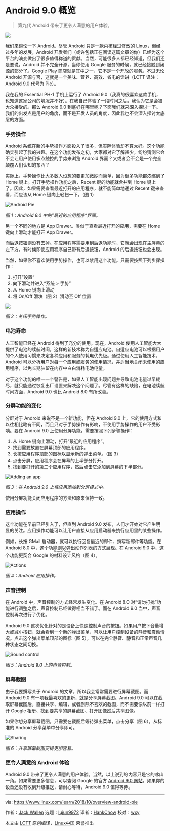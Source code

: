 Android 9.0 概览
======

> 第九代 Android 带来了更令人满意的用户体验。

![](https://www.linux.com/sites/lcom/files/styles/rendered_file/public/android-pie.jpg?itok=Sx4rbOWY)

我们来谈论一下 Android。尽管 Android 只是一款内核经过修改的 Linux，但经过多年的发展，Android 开发者们（或许包括正在阅读这篇文章的你）已经为这个平台的演变做出了很多值得称道的贡献。当然，可能很多人都已经知道，但我们还是要说，Android 并不完全开源，当你使用 Google 服务的时候，就已经接触到闭源的部分了。Google Play 商店就是其中之一，它不是一个开放的服务。不过无论 Android 开源与否，这就是一个美味、营养、高效、省电的馅饼（LCTT 译注：Android 9.0 代号为 Pie）。

我在我的 Essential PH-1 手机上运行了 Android 9.0（我真的很喜欢这款手机，也知道这家公司的境况并不好）。在我自己体验了一段时间之后，我认为它是会被大众接受的。那么 Android 9.0 到底好在哪里呢？下面我们就来深入探讨一下。我们的出发点是用户的角度，而不是开发人员的角度，因此我也不会深入探讨太底层的方面。

### 手势操作

Android 系统在新的手势操作方面投入了很多，但实际体验却不算太好。这个功能确实引起了我的兴趣。在这个功能发布之初，大家都对它了解甚少，纷纷猜测它会不会让用户使用多点触控的手势来浏览 Android 界面？又或者会不会是一个完全颠覆人们认知的东西？

实际上，手势操作比大多数人设想的要更加微妙而简单，因为很多功能都浓缩到了 Home 键上。打开手势操作功能之后，Recent 键的功能就合并到 Home 键上了。因此，如果需要查看最近打开的应用程序，就不能简单地通过 Recent 键来查看，而应该从 Home 键向上轻扫一下。（图 1）

![Android Pie][2]

*图 1：Android 9.0 中的”最近的应用程序“界面。*

另一个不同的地方是 App Drawer。类似于查看最近打开的应用，需要在 Home 键向上滑动才能打开 App Drawer。

而后退按钮则没有去掉。在应用程序需要用到后退功能时，它就会出现在主屏幕的左下方。有时候即使应用程序自己带有后退按钮，Android 的后退按钮也会出现。

当然，如果你不喜欢使用手势操作，也可以禁用这个功能。只需要按照下列步骤操作：

  1. 打开”设置“
  2. 向下滑动并进入“系统 > 手势”
  3. 从 Home 键向上滑动
  4. 将 On/Off 滑块（图 2）滑动至 Off 位置

![](https://www.linux.com/sites/lcom/files/styles/floated_images/public/pie_2.png?itok=cs2tqZut)

*图 2：关闭手势操作。*

### 电池寿命

人工智能已经在 Android 得到了充分的使用。现在，Android 使用人工智能大大提供了电池的续航时间，这样的新技术称为自适应电池。自适应电池可以根据用户的个人使用习惯来决定各种应用和服务的耗电优先级。通过使用人工智能技术，Android 可以分析用户对每一个应用或服务的使用情况，并适当地关闭未使用的应用程序，以免长期驻留在内存中白白消耗电池电量。

对于这个功能的唯一一个警告是，如果人工智能出现问题并导致电池电量过早耗尽，就只能通过恢复出厂设置来解决这个问题了。尽管有这样的缺陷，在电池续航时间方面，Android 9.0 也比 Android 8.0 有所改善。

### 分屏功能的变化

分屏对于 Android 来说不是一个新功能，但在 Android 9.0 上，它的使用方式和以往相比略有不同，而且只对于手势操作有影响，不使用手势操作的用户不受影响。要在 Android 9.0 上使用分屏功能，需要按照下列步骤操作：

  1. 从 Home 键向上滑动，打开“最近的应用程序”。
  2. 找到需要放置在屏幕顶部的应用程序。
  3. 长按应用程序顶部的图标以显示新的弹出菜单。（图 3）
  4. 点击分屏，应用程序会在屏幕的上半部分打开。
  5. 找到要打开的第二个应用程序，然后点击它添加到屏幕的下半部分。

![Adding an app][5]

*图 3：在 Android 9.0 上将应用添加到分屏模式中。*

使用分屏功能关闭应用程序的方法和原来保持一致。

### 应用操作

这个功能在早前已经引入了，但直到 Android 9.0 发布，人们才开始对它产生明显的关注。应用操作功能可以让用户直接从应用启动器来执行应用里的某些操作。

例如，长按 GMail 启动器，就可以执行回复最近的邮件、撰写新邮件等功能。在 Android 8.0 中，这个功能则以弹出动作列表的方式展现。在 Android 9.0 中，这个功能更契合 Google 的<ruby>材料设计<rt>Material Design</rt></ruby>风格（图 4）。

![Actions][7]

*图 4：Android 应用操作。*

### 声音控制

在 Android 中，声音控制的方式经常发生变化。在 Android 8.0 对“请勿打扰”功能进行调整之后，声音控制已经做得相当不错了。而在 Android 9.0 当中，声音控制再次进行了优化。

Android 9.0 这次优化针对的是设备上快速控制声音的按钮。如果用户按下音量增大或减小按钮，就会看到一个新的弹出菜单，可以让用户控制设备的静音和震动情况。点击这个弹出菜单顶部的图标（图 5），可以在完全静音、静音和正常声音几种状态之间切换。

![Sound control][9]

*图 5：Android 9.0 上的声音控制。*

### 屏幕截图

由于我要撰写关于 Android 的文章，所以我会常常需要进行屏幕截图。而 Android 9.0 有一项我最喜欢的更新，就是分享屏幕截图。Android 9.0 可以在截取屏幕截图后，直接共享、编辑，或者删除不喜欢的截图，而不需要像以前一样打开 Google 相册、找到要共享的屏幕截图、打开图像然后共享图像。

如果你想分享屏幕截图，只需要在截图后等待弹出菜单，点击分享（图 6），从标准的 Android 分享菜单中分享即可。

![Sharing ][11]

*图 6：共享屏幕截图变得更加容易。*

### 更令人满意的 Android 体验

Android 9.0 带来了更令人满意的用户体验。当然，以上说到的内容只是它的冰山一角。如果需要更多信息，可以查阅 Google 的官方 [Android 9.0 网站][12]。如果你的设备还没有收到升级推送，请耐心等待，Android 9.0 值得等待。

--------------------------------------------------------------------------------

via: https://www.linux.com/learn/2018/10/overview-android-pie

作者：[Jack Wallen][a]
选题：[lujun9972][b]
译者：[HankChow](https://github.com/HankChow)
校对：[wxy](https://github.com/wxy)

本文由 [LCTT](https://github.com/LCTT/TranslateProject) 原创编译，[Linux中国](https://linux.cn/) 荣誉推出

[a]: https://www.linux.com/users/jlwallen
[b]: https://github.com/lujun9972
[1]: /files/images/pie1png
[2]: https://www.linux.com/sites/lcom/files/styles/floated_images/public/pie_1.png?itok=BsSe8kqS "Android Pie"
[3]: /licenses/category/used-permission
[4]: /files/images/pie3png
[5]: https://www.linux.com/sites/lcom/files/styles/floated_images/public/pie_3.png?itok=F-NB1dqI "Adding an app"
[6]: /files/images/pie4png
[7]: https://www.linux.com/sites/lcom/files/styles/floated_images/public/pie_4.png?itok=Ex-NzYSo "Actions"
[8]: /files/images/pie5png
[9]: https://www.linux.com/sites/lcom/files/styles/floated_images/public/pie_5.png?itok=NMW2vIlL "Sound control"
[10]: /files/images/pie6png
[11]: https://www.linux.com/sites/lcom/files/styles/floated_images/public/pie_6.png?itok=7Ik8_4jC "Sharing "
[12]: https://www.android.com/versions/pie-9-0/

